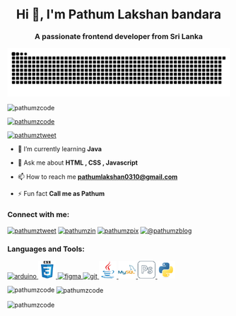 <h1 align="center">Hi 👋, I'm Pathum Lakshan bandara</h1>
<h3 align="center">A passionate frontend developer from Sri Lanka</h3>

<p align="center">
  <img src="https://github.com/7oSkaaa/7oSkaaa/blob/output/github-contribution-grid-snake.svg" alt="Snake Game"/>
</p>

<p align="left"> <img src="https://komarev.com/ghpvc/?username=pathumzcode&label=Profile%20views&color=0e75b6&style=flat" alt="pathumzcode" /> </p>

<p align="left"> <a href="https://github.com/ryo-ma/github-profile-trophy"><img src="https://github-profile-trophy.vercel.app/?username=pathumzcode" alt="pathumzcode" /></a> </p>

<p align="left"> <a href="https://twitter.com/pathumztweet" target="blank"><img src="https://img.shields.io/twitter/follow/pathumztweet?logo=twitter&style=for-the-badge" alt="pathumztweet" /></a> </p>

- 🌱 I’m currently learning **Java**

- 💬 Ask me about **HTML , CSS , Javascript**

- 📫 How to reach me **pathumlakshan0310@gmail.com**

- ⚡ Fun fact **Call me as Pathum**

<h3 align="left">Connect with me:</h3>
<p align="left">
<a href="https://twitter.com/pathumztweet" target="blank"><img align="center" src="https://raw.githubusercontent.com/rahuldkjain/github-profile-readme-generator/master/src/images/icons/Social/twitter.svg" alt="pathumztweet" height="30" width="40" /></a>
<a href="https://linkedin.com/in/pathumzin" target="blank"><img align="center" src="https://raw.githubusercontent.com/rahuldkjain/github-profile-readme-generator/master/src/images/icons/Social/linked-in-alt.svg" alt="pathumzin" height="30" width="40" /></a>
<a href="https://instagram.com/pathumzpix" target="blank"><img align="center" src="https://raw.githubusercontent.com/rahuldkjain/github-profile-readme-generator/master/src/images/icons/Social/instagram.svg" alt="pathumzpix" height="30" width="40" /></a>
<a href="https://medium.com/@pathumzblog" target="blank"><img align="center" src="https://raw.githubusercontent.com/rahuldkjain/github-profile-readme-generator/master/src/images/icons/Social/medium.svg" alt="@pathumzblog" height="30" width="40" /></a>
</p>

<h3 align="left">Languages and Tools:</h3>
<p align="left"> <a href="https://www.arduino.cc/" target="_blank" rel="noreferrer"> <img src="https://cdn.worldvectorlogo.com/logos/arduino-1.svg" alt="arduino" width="40" height="40"/> </a> <a href="https://www.w3schools.com/css/" target="_blank" rel="noreferrer"> <img src="https://raw.githubusercontent.com/devicons/devicon/master/icons/css3/css3-original-wordmark.svg" alt="css3" width="40" height="40"/> </a> <a href="https://www.figma.com/" target="_blank" rel="noreferrer"> <img src="https://www.vectorlogo.zone/logos/figma/figma-icon.svg" alt="figma" width="40" height="40"/> </a> <a href="https://git-scm.com/" target="_blank" rel="noreferrer"> <img src="https://www.vectorlogo.zone/logos/git-scm/git-scm-icon.svg" alt="git" width="40" height="40"/> </a> <a href="https://www.java.com" target="_blank" rel="noreferrer"> <img src="https://raw.githubusercontent.com/devicons/devicon/master/icons/java/java-original.svg" alt="java" width="40" height="40"/> </a> <a href="https://www.mysql.com/" target="_blank" rel="noreferrer"> <img src="https://raw.githubusercontent.com/devicons/devicon/master/icons/mysql/mysql-original-wordmark.svg" alt="mysql" width="40" height="40"/> </a> <a href="https://www.photoshop.com/en" target="_blank" rel="noreferrer"> <img src="https://raw.githubusercontent.com/devicons/devicon/master/icons/photoshop/photoshop-line.svg" alt="photoshop" width="40" height="40"/> </a> <a href="https://www.python.org" target="_blank" rel="noreferrer"> <img src="https://raw.githubusercontent.com/devicons/devicon/master/icons/python/python-original.svg" alt="python" width="40" height="40"/> </a> </p>

<p><img align="left" src="https://github-readme-stats.vercel.app/api/top-langs?username=pathumzcode&show_icons=true&locale=en&layout=compact" alt="pathumzcode" /></p>

<p>&nbsp;<img align="center" src="https://github-readme-stats.vercel.app/api?username=pathumzcode&show_icons=true&locale=en" alt="pathumzcode" /></p>

<p><img align="center" src="https://github-readme-streak-stats.herokuapp.com/?user=pathumzcode&" alt="pathumzcode" /></p>
